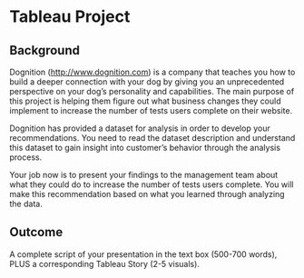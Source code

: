 # Tableau Project
## Background
Dognition (http://www.dognition.com) is a company that teaches you how to build a deeper connection with your dog by giving you an unprecedented perspective on your dog’s personality and capabilities. The main purpose of this project is helping them figure out what business changes they could implement to increase the number of tests users complete on their website.

Dognition has provided a dataset for analysis in order to develop your recommendations. You need to read the dataset description and understand this dataset to gain insight into customer’s behavior through the analysis process. 

Your job now is to present your findings to the management team about what they could do to increase the number of tests users complete. You will make this recommendation based on what you learned through analyzing the data.  
## Outcome
A complete script of your presentation in the text box (500-700 words), PLUS a corresponding Tableau Story (2-5 visuals).
